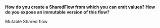 **How do you create a SharedFlow from which you can emit values? How do you expose an immutable version of this flow?**

<div class="hint">
  Mutable Shared flow
</div>
